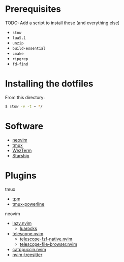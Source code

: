 # Prerequisites

TODO: Add a script to install these (and everything else)

- `stow`
- `lua5.1`
- `unzip`
- `build-essential`
- `cmake`
- `ripgrep`
- `fd-find`

# Installing the dotfiles

From this directory:

```bash
$ stow -v -t ~ */
```

# Software

- [neovim](https://neovim.io/)
- [tmux](https://github.com/tmux/tmux)
- [WezTerm](https://wezterm.org/)
- [Starship](https://starship.rs/)

# Plugins

tmux
- [tpm](https://github.com/tmux-plugins/tpm)
- [tmux-powerline](https://github.com/erikw/tmux-powerline)

neovim
- [lazy.nvim](https://lazy.folke.io/)
    - [luarocks](https://luarocks.org/)
- [telescope.nvim](https://github.com/nvim-telescope/telescope.nvim)
    - [telescope-fzf-native.nvim](https://github.com/nvim-telescope/telescope-fzf-native.nvim)
    - [telescope-file-browser.nvim](https://github.com/nvim-telescope/telescope-file-browser.nvim)
- [catppuccin.nvim](https://github.com/catppuccin/nvim)
- [nvim-treesitter](https://github.com/nvim-treesitter/nvim-treesitter)

